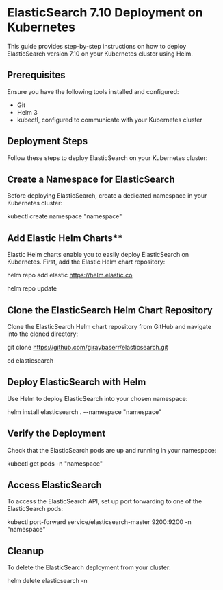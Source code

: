 # ElasticSearch 7.10 Deployment on Kubernetes

This guide provides step-by-step instructions on how to deploy ElasticSearch version 7.10 on your Kubernetes cluster using Helm.

## Prerequisites

Ensure you have the following tools installed and configured:
- Git
- Helm 3
- kubectl, configured to communicate with your Kubernetes cluster

## Deployment Steps

Follow these steps to deploy ElasticSearch on your Kubernetes cluster:

## Create a Namespace for ElasticSearch

   Before deploying ElasticSearch, create a dedicated namespace in your Kubernetes cluster:

   kubectl create namespace "namespace"

## Add Elastic Helm Charts**

   Elastic Helm charts enable you to easily deploy ElasticSearch on Kubernetes. First, add the Elastic Helm chart repository:

   helm repo add elastic https://helm.elastic.co
   
   helm repo update

## Clone the ElasticSearch Helm Chart Repository

Clone the ElasticSearch Helm chart repository from GitHub and navigate into the cloned directory:

git clone https://github.com/giraybaserr/elasticsearch.git

cd elasticsearch

## Deploy ElasticSearch with Helm

Use Helm to deploy ElasticSearch into your chosen namespace:

helm install elasticsearch . --namespace "namespace"

## Verify the Deployment

Check that the ElasticSearch pods are up and running in your namespace:

kubectl get pods -n "namespace"

## Access ElasticSearch

To access the ElasticSearch API, set up port forwarding to one of the ElasticSearch pods:

kubectl port-forward service/elasticsearch-master 9200:9200 -n "namespace"

## Cleanup

To delete the ElasticSearch deployment from your cluster:

helm delete elasticsearch -n <namespace>


